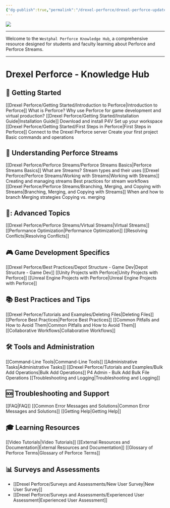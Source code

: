 ```yaml
---
{"dg-publish":true,"permalink":"/drexel-perforce/drexel-perforce-updated/","contentClasses":"drexel","tags":["gardenEntry"]}
---
```



![](https://i.imgur.com/wIFCX7S.png)

---
Welcome to the `Westphal Perforce Knowledge Hub`, a comprehensive resource designed for students and faculty learning about Perforce and Perforce Streams. 

---
# Drexel Perforce - Knowledge Hub

## 🚀 Getting Started
[[Drexel Perforce/Getting Started/Introduction to Perforce\|Introduction to Perforce]]
   What is Perforce?
   Why use Perforce for game development and virtual production?
[[Drexel Perforce/Getting Started/Installation Guide\|Installation Guide]]
   Download and install P4V
   Set up your workspace
[[Drexel Perforce/Getting Started/First Steps in Perforce\|First Steps in Perforce]]
   Connect to the Drexel Perforce server
   Create your first project
   Basic commands and operations

## 🌊 Understanding Perforce Streams
[[Drexel Perforce/Perforce Streams/Perforce Streams Basics\|Perforce Streams Basics]]
   What are Streams?
   Stream types and their uses
[[Drexel Perforce/Perforce Streams/Working with Streams\|Working with Streams]]
   Creating and managing streams
   Best practices for stream workflows
[[Drexel Perforce/Perforce Streams/Branching, Merging, and Copying with Streams\|Branching, Merging, and Copying with Streams]]
   When and how to branch
   Merging strategies
   Copying vs. merging

## 💽: Advanced Topics
[[Drexel Perforce/Perforce Streams/Virtual Streams\|Virtual Streams]]
[[Performance Optimization\|Performance Optimization]]
[[Resolving Conflicts\|Resolving Conflicts]]

## 🎮 Game Development Specifics
[[Drexel Perforce/Best Practices/Depot Structure - Game Dev\|Depot Structure - Game Dev]]
[[Unity Projects with Perforce\|Unity Projects with Perforce]]
[[Unreal Engine Projects with Perforce\|Unreal Engine Projects with Perforce]]

## 📚 Best Practices and Tips
[[Drexel Perforce/Tutorials and Examples/Deleting Files\|Deleting Files]]
[[Perforce Best Practices\|Perforce Best Practices]]
[[Common Pitfalls and How to Avoid Them\|Common Pitfalls and How to Avoid Them]]
[[Collaborative Workflows\|Collaborative Workflows]]

## 🛠️ Tools and Administration
[[Command-Line Tools\|Command-Line Tools]]
[[Administrative Tasks\|Administrative Tasks]]
[[Drexel Perforce/Tutorials and Examples/Bulk Add Operations\|Bulk Add Operations]]
   P4 Admin - Bulk Add
   Bulk File Operations
[[Troubleshooting and Logging\|Troubleshooting and Logging]]


## 🆘 Troubleshooting and Support
[[FAQ\|FAQ]]
[[Common Error Messages and Solutions\|Common Error Messages and Solutions]]
[[Getting Help\|Getting Help]]

## 🎓 Learning Resources
[[Video Tutorials\|Video Tutorials]]
[[External Resources and Documentation\|External Resources and Documentation]]
[[Glossary of Perforce Terms\|Glossary of Perforce Terms]]

## 📊 Surveys and Assessments
- [[Drexel Perforce/Surveys and Assessments/New User Survey\|New User Survey]]
- [[Drexel Perforce/Surveys and Assessments/Experienced User Assessment\|Experienced User Assessment]]